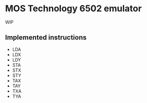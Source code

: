 # MOS Technology 6502 emulator

WIP

## Implemented instructions
- LDA
- LDX
- LDY
- STA
- STX
- STY
- TAX
- TAY
- TXA
- TYA
